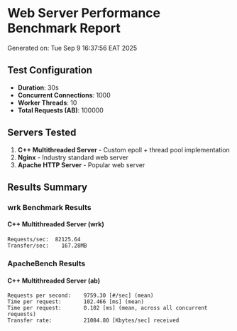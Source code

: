 # Web Server Performance Benchmark Report

Generated on: Tue Sep  9 16:37:56 EAT 2025

## Test Configuration
- **Duration**: 30s
- **Concurrent Connections**: 1000
- **Worker Threads**: 10
- **Total Requests (AB)**: 100000

## Servers Tested
1. **C++ Multithreaded Server** - Custom epoll + thread pool implementation
2. **Nginx** - Industry standard web server
3. **Apache HTTP Server** - Popular web server

## Results Summary

### wrk Benchmark Results
#### C++ Multithreaded Server (wrk)
```
Requests/sec:  82125.64
Transfer/sec:    167.28MB
```


### ApacheBench Results
#### C++ Multithreaded Server (ab)
```
Requests per second:    9759.30 [#/sec] (mean)
Time per request:       102.466 [ms] (mean)
Time per request:       0.102 [ms] (mean, across all concurrent requests)
Transfer rate:          21084.80 [Kbytes/sec] received
```


